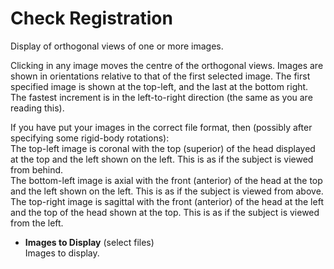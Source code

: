 # Check Registration  
Display of orthogonal views of one or more images.  
  
Clicking in any image moves the centre of the orthogonal views. Images are shown in orientations relative to that of the first selected image. The first specified image is shown at the top-left, and the last at the bottom right.  The fastest increment is in the left-to-right direction (the same as you are reading this).  
  
If you have put your images in the correct file format, then (possibly after specifying some rigid-body rotations):  
    The top-left image is coronal with the top (superior) of the head displayed at the top and the left shown on the left. This is as if the subject is viewed from behind.  
    The bottom-left image is axial with the front (anterior) of the head at the top and the left shown on the left. This is as if the subject is viewed from above.  
    The top-right image is sagittal with the front (anterior) of the head at the left and the top of the head shown at the top. This is as if the subject is viewed from the left.  

* **Images to Display** (select files)  
Images to display.  
